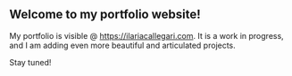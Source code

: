 ## Welcome to my portfolio website! 

My portfolio is visible @ https://ilariacallegari.com.
It is a work in progress, and I am adding even more beautiful and articulated projects. 

Stay tuned!
